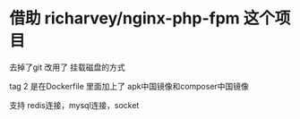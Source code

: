 # 借助 richarvey/nginx-php-fpm 这个项目
去掉了git
改用了 挂载磁盘的方式

tag 2 是在Dockerfile 里面加上了 apk中国镜像和composer中国镜像

支持 redis连接，mysql连接，socket
